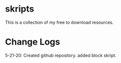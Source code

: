 # skripts
This is a collection of my free to download resources.
# Change Logs
5-21-20:
Created github repository.
added block skript.
